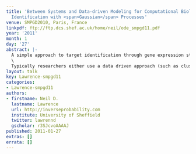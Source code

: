 ```yaml
---
title: 'Between Systems and Data-driven Modeling for Computational Biology: Target
  Identification with <span>Gaussian</span> Processes'
venue: SMPGD2010, Paris, France
linkpdf: ftp://ftp.dcs.shef.ac.uk/home/neil/ode_smpgd11.pdf
year: '2011'
month: 1
day: '27'
abstract: |-
  A simple approach to target identification through gene expression studies has been to cluster the expression profiles and look for coregulated genes within clusters. Within systems biology mechanistic models of gene expression are typically constructed through differential equations. mRNA’s production is taken to be proportional to transcription factor activity (with the proportionality given by the sensitivity) and the mRNA is assumed to decay at a particular rate. The assumption that coregulated genes have similar profiles is equivalent to assuming both the decay and the sensitivity are high.\
  \
  Typically researchers either use a data driven approach (such as clustering) or a model based approach (such as differential equations). In this talk we advocate hybrid techniques which have aspects of the mechanistic and data driven models. We combine simple differential equation models with Gaussian process priors to make probabilistic models with mechanistic underpinnings. We show applications in target identification from mRNA measurements.
layout: talk
key: Lawrence-smpgd11
categories:
- Lawrence-smpgd11
authors:
- firstname: Neil D.
  lastname: Lawrence
  url: http://inverseprobability.com
  institute: University of Sheffield
  twitter: lawrennd
  gscholar: r3SJcvoAAAAJ
published: 2011-01-27
extras: []
errata: []
---
```

